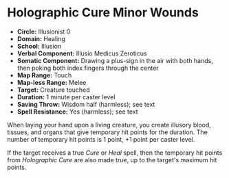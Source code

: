 # Holographic Cure Minor Wounds

- **Circle:** Illusionist 0
- **Domain:** Healing
- **School:** Illusion
- **Verbal Component:** Illusio Medicus Zeroticus
- **Somatic Component:** Drawing a plus-sign in the air with both hands, then poking both index fingers through the center
- **Map Range:** Touch
- **Map-less Range:** Melee
- **Target:** Creature touched
- **Duration:** 1 minute per caster level
- **Saving Throw:** Wisdom half (harmless); see text
- **Spell Resistance:** Yes (harmless); see text

When laying your hand upon a living creature, you create illusory blood, tissues, and organs that give temporary hit points for the duration. The number of temporary hit points is 1 point, +1 point per caster level.

If the target receives a true *Cure* or *Heal* spell, then the temporary hit points from *Holographic Cure* are also made true, up to the target's maximum hit points.
